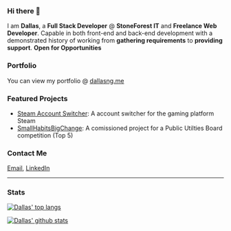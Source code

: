 ### Hi there 👋
I am <b>Dallas</b>, a <b>Full Stack Developer</b> @ <b>StoneForest IT</b> and <b>Freelance Web Developer</b>. Capable in both front-end and back-end development with a demonstrated history of working from <b>gathering requirements</b> to <b>providing support</b>. <b>Open for Opportunities</b>

### Portfolio
You can view my portfolio @ [dallasng.me](https://dallasng.me)

### Featured Projects
- [Steam Account Switcher](https://github.com/Dallas-Ng/Steam-Account-Switcher): A account switcher for the gaming platform Steam
- [SmallHabitsBigChange](https://smallhabitsbigchange.com): A comissioned project for a Public Utilties Board competition (Top 5)

### Contact Me
[Email](mailto:ngdallas1@gmail.com), [LinkedIn](https://www.linkedin.com/in/dallas-ng/)

-------------------------

### Stats
[![Dallas' top langs](https://github-readme-stats.vercel.app/api/top-langs/?username=dallas-ng&layout=compact)](https://github.com/anuraghazra/github-readme-stats)

[![Dallas' github stats](https://github-readme-stats.vercel.app/api?username=dallas-ng&show_icons=true&hide=issues)](https://github.com/anuraghazra/github-readme-stats)
